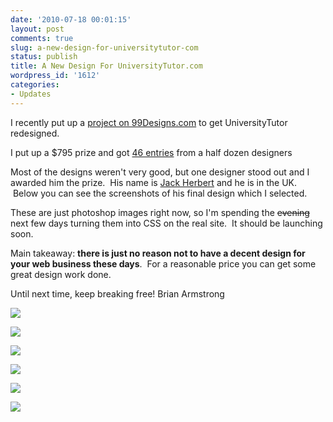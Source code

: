 ```yaml
---
date: '2010-07-18 00:01:15'
layout: post
comments: true
slug: a-new-design-for-universitytutor-com
status: publish
title: A New Design For UniversityTutor.com
wordpress_id: '1612'
categories:
- Updates
---
```


I recently put up a [project on 99Designs.com](http://99designs.com/web-design/contests/universitytutor-needs-designer-love-47652) to get UniversityTutor redesigned.

I put up a $795 prize and got [46 entries](http://99designs.com/web-design/contests/universitytutor-needs-designer-love-47652) from a half dozen designers

Most of the designs weren't very good, but one designer stood out and I awarded him the prize.  His name is [Jack Herbert](http://jackherbert.com/) and he is in the UK.  Below you can see the screenshots of his final design which I selected.

These are just photoshop images right now, so I'm spending the <del>evening</del> next few days turning them into CSS on the real site.  It should be launching soon.

Main takeaway: **there is just no reason not to have a decent design for your web business these days**.  For a reasonable price you can get some great design work done.

Until next time, keep breaking free!
Brian Armstrong

[![](http://s3.amazonaws.com/oldbloguploads/2010/07/universitytutor-home5-500x385.png)](http://s3.amazonaws.com/oldbloguploads/2010/07/universitytutor-home5.png)

[![](http://s3.amazonaws.com/oldbloguploads/2010/07/universitytutor-tutor-500x408.png)](http://s3.amazonaws.com/oldbloguploads/2010/07/universitytutor-tutor.png)

[![](http://s3.amazonaws.com/oldbloguploads/2010/07/universitytutor-map-500x439.png)](http://s3.amazonaws.com/oldbloguploads/2010/07/universitytutor-map.png)

[![](http://s3.amazonaws.com/oldbloguploads/2010/07/universitytutor-login-500x422.png)](http://s3.amazonaws.com/oldbloguploads/2010/07/universitytutor-login.png)

[![](http://s3.amazonaws.com/oldbloguploads/2010/07/universitytutor-landing-500x439.png)](http://s3.amazonaws.com/oldbloguploads/2010/07/universitytutor-landing.png)

[![](http://s3.amazonaws.com/oldbloguploads/2010/07/4913989-original-500x197.jpg)](http://s3.amazonaws.com/oldbloguploads/2010/07/4913989-original.jpeg)
